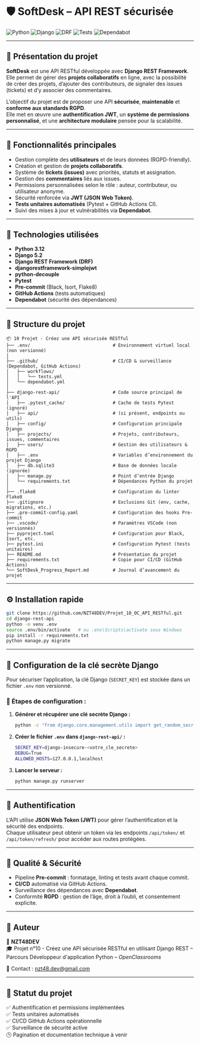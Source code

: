 # 🛡️ SoftDesk – API REST sécurisée

![Python](https://img.shields.io/badge/Python-3.12-blue?logo=python)
![Django](https://img.shields.io/badge/Django-5.2-green?logo=django)
![DRF](https://img.shields.io/badge/DRF-3.15-red?logo=django)
![Tests](https://img.shields.io/badge/tests-automatisés-success?logo=githubactions)
![Dependabot](https://img.shields.io/badge/Dependabot-active-brightgreen?logo=dependabot)

---

## 📖 Présentation du projet

**SoftDesk** est une API RESTful développée avec **Django REST Framework**.  
Elle permet de gérer des **projets collaboratifs** en ligne, avec la possibilité de créer des projets, d’ajouter des contributeurs, de signaler des issues (tickets) et d’y associer des commentaires.

L’objectif du projet est de proposer une API **sécurisée**, **maintenable** et **conforme aux standards RGPD**.  
Elle met en œuvre une **authentification JWT**, un **système de permissions personnalisé**, et une **architecture modulaire** pensée pour la scalabilité.

---

## 🚀 Fonctionnalités principales

- Gestion complète des **utilisateurs** et de leurs données (RGPD-friendly).
- Création et gestion de **projets collaboratifs**.
- Système de **tickets (issues)** avec priorités, statuts et assignation.
- Gestion des **commentaires** liés aux issues.
- Permissions personnalisées selon le rôle : auteur, contributeur, ou utilisateur anonyme.
- Sécurité renforcée via **JWT (JSON Web Token)**.
- **Tests unitaires automatisés** (Pytest + GitHub Actions CI).
- Suivi des mises à jour et vulnérabilités via **Dependabot**.

---

## 🧱 Technologies utilisées

- **Python 3.12**
- **Django 5.2**
- **Django REST Framework (DRF)**
- **djangorestframework-simplejwt**
- **python-decouple**
- **Pytest**
- **Pre-commit** (Black, Isort, Flake8)
- **GitHub Actions** (tests automatiques)
- **Dependabot** (sécurité des dépendances)

---

## 🧩 Structure du projet

```
📦 10 Projet - Créez une API sécurisée RESTful
├── .env/                               # Environnement virtuel local (non versionné)
│
├── .github/                            # CI/CD & surveillance (Dependabot, GitHub Actions)
│   ├── workflows/
│   │   └── tests.yml
│   └── dependabot.yml
│
├── django-rest-api/                    # Code source principal de l'API
│   ├── .pytest_cache/                  # Cache de tests Pytest (ignoré)
│   ├── api/                            # (si présent, endpoints ou utils)
│   ├── config/                         # Configuration principale Django
│   ├── projects/                       # Projets, contributeurs, issues, commentaires
│   ├── users/                          # Gestion des utilisateurs & RGPD
│   ├── .env                            # Variables d’environnement du projet Django
│   ├── db.sqlite3                      # Base de données locale (ignorée)
│   ├── manage.py                       # Point d’entrée Django
│   └── requirements.txt                # Dépendances Python du projet
│
├── .flake8                             # Configuration du linter Flake8
├── .gitignore                          # Exclusions Git (env, cache, migrations, etc.)
├── .pre-commit-config.yaml             # Configuration des hooks Pre-commit
├── .vscode/                            # Paramètres VSCode (non versionnés)
├── pyproject.toml                      # Configuration pour Black, Isort, etc.
├── pytest.ini                          # Configuration Pytest (tests unitaires)
├── README.md                           # Présentation du projet
├── requirements.txt                    # Copie pour CI/CD (GitHub Actions)
└── SoftDesk_Progress_Report.md         # Journal d’avancement du projet
```

---

## ⚙️ Installation rapide

```bash
git clone https://github.com/NZT48DEV/Projet_10_OC_API_RESTful.git
cd django-rest-api
python -m venv .env
source .env/bin/activate   # ou .env\Scripts\activate sous Windows
pip install -r requirements.txt
python manage.py migrate
```

---

## 🧰 Configuration de la clé secrète Django

Pour sécuriser l’application, la clé Django (`SECRET_KEY`) est stockée dans un fichier `.env` non versionné.

### 🔹 Étapes de configuration :

1. **Générer et récupérer une clé secrète Django :**
   ```bash
   python -c "from django.core.management.utils import get_random_secret_key; print(get_random_secret_key())"
   ```

2. **Créer le fichier `.env` dans `django-rest-api/` :**
   ```bash
   SECRET_KEY=django-insecure-<votre_cle_secrete>
   DEBUG=True
   ALLOWED_HOSTS=127.0.0.1,localhost
   ```

3. **Lancer le serveur :**
   ```bash
   python manage.py runserver
   ```

---

## 🔐 Authentification

L’API utilise **JSON Web Token (JWT)** pour gérer l’authentification et la sécurité des endpoints.  
Chaque utilisateur peut obtenir un token via les endpoints `/api/token/` et `/api/token/refresh/` pour accéder aux routes protégées.

---

## 🧪 Qualité & Sécurité

- Pipeline **Pre-commit** : formatage, linting et tests avant chaque commit.
- **CI/CD** automatisé via GitHub Actions.
- Surveillance des dépendances avec **Dependabot**.
- Conformité **RGPD** : gestion de l’âge, droit à l’oubli, et consentement explicite.

---

## 🧠 Auteur

👤 **NZT48DEV**  
🎓 Projet n°10 - Créez une API sécurisée RESTful en utilisant Django REST – Parcours Développeur d'application Python – *OpenClassrooms*

📧 Contact : [nzt48.dev@gmail.com](mailto:nzt48.dev@gmail.com)

---

## 🏁 Statut du projet

✅ Authentification et permissions implémentées  
✅ Tests unitaires automatisés  
✅ CI/CD GitHub Actions opérationnelle  
✅ Surveillance de sécurité active  
🕒 Pagination et documentation technique à venir
